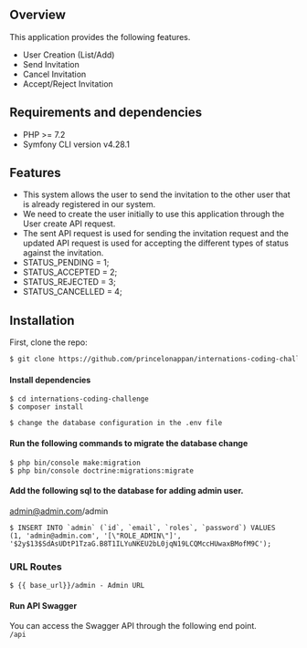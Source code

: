 ## Overview

This application provides the following features.

- User Creation (List/Add)
- Send Invitation 
- Cancel Invitation
- Accept/Reject Invitation

## Requirements and dependencies

- PHP >= 7.2
- Symfony CLI version  v4.28.1

## Features

- This system allows the user to send the invitation to the other user that is already registered in our system. 
- We need to create the user initially to use this application through the User create API request. 
- The sent API request is used for sending the invitation request and the updated API request is used for accepting the different types of status against the invitation.
- STATUS_PENDING = 1;
- STATUS_ACCEPTED = 2;
- STATUS_REJECTED = 3;
- STATUS_CANCELLED = 4;

## Installation

First, clone the repo:
```bash
$ git clone https://github.com/princelonappan/internations-coding-challenge.git
```
#### Install dependencies
```
$ cd internations-coding-challenge
$ composer install
```
```
$ change the database configuration in the .env file
```
#### Run the following commands to migrate the database change
```
$ php bin/console make:migration
$ php bin/console doctrine:migrations:migrate
```
#### Add the following sql to the database for adding admin user.
admin@admin.com/admin
```
$ INSERT INTO `admin` (`id`, `email`, `roles`, `password`) VALUES
(1, 'admin@admin.com', '[\"ROLE_ADMIN\"]', '$2y$13$SdAsUDtP1TzaG.B8T1ILYuNKEU2bL0jqN19LCQMccHUwaxBMofM9C');
```

### URL Routes
```
$ {{ base_url}}/admin - Admin URL
```

#### Run API Swagger

You can access the Swagger API through the following end point. <br />
```/api```

